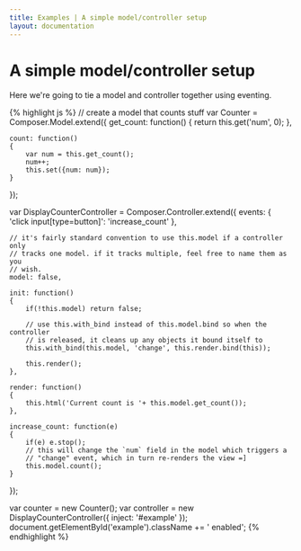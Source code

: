 ```yaml
---
title: Examples | A simple model/controller setup
layout: documentation
---
```


# A simple model/controller setup

Here we're going to tie a model and controller together using eventing.

<div id="example" class="fade"></div>

{% highlight js %}
// create a model that counts stuff
var Counter = Composer.Model.extend({
    get_count: function()
    {
        return this.get('num', 0);
    },

    count: function()
    {
        var num = this.get_count();
        num++;
        this.set({num: num});
    }
});

var DisplayCounterController = Composer.Controller.extend({
    events: {
        'click input[type=button]': 'increase_count'
    },

    // it's fairly standard convention to use this.model if a controller only
    // tracks one model. if it tracks multiple, feel free to name them as you
    // wish.
    model: false,

    init: function()
    {
        if(!this.model) return false;

        // use this.with_bind instead of this.model.bind so when the controller
        // is released, it cleans up any objects it bound itself to
        this.with_bind(this.model, 'change', this.render.bind(this));

        this.render();
    },

    render: function()
    {
        this.html('Current count is '+ this.model.get_count());
    },

    increase_count: function(e)
    {
        if(e) e.stop();
        // this will change the `num` field in the model which triggers a
        // "change" event, which in turn re-renders the view =]
        this.model.count();
    }
});

var counter = new Counter();
var controller = new DisplayCounterController({
    inject: '#example'
});
document.getElementById('example').className += ' enabled';
{% endhighlight %}


